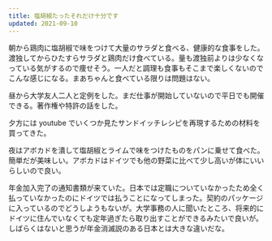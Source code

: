 ```yaml
---
title: 塩胡椒たったそれだけ十分です
updated: 2021-09-10
---
```



朝から鶏肉に塩胡椒で味をつけて大量のサラダと食べる、健康的な食事をした。渡独してからひたすらサラダと鶏肉だけ食べている。量も渡独前よりは少なくなっている気がするので痩せそう。一人だと調理も食事もそこまで楽しくないのでこんな感じになる。まあちゃんと食べている限りは問題はない。

昼から大学友人二人と定例をした。まだ仕事が開始していないので平日でも開催できる。著作権や特許の話をした。

夕方には youtube でいくつか見たサンドイッチレシピを再現するための材料を買ってきた。

夜はアボカドを潰して塩胡椒とライムで味をつけたものをパンに乗せて食べた。簡単だが美味しい。アボカドはドイツでも他の野菜に比べて少し高いが体にいいらしいので良い。

年金加入完了の通知書類が来ていた。日本では定職についていなかったため全く払っていなかったのにドイツでは払うことになってしまった。契約のパッケージに入っているのでどうしようもないが。大学事務の人に聞いたところ、将来的にドイツに住んでいなくても定年過ぎたら取り出すことができるみたいで良いが。しばらくはないと思うが年金消滅説のある日本とは大きな違いだな。
